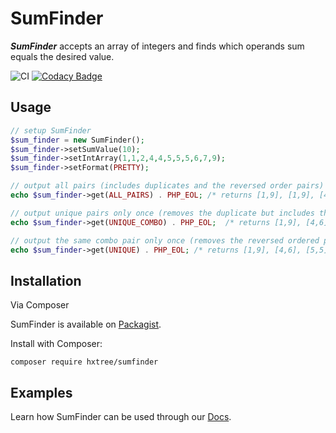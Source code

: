 # SumFinder


***SumFinder*** accepts an array of integers and finds which operands sum equals the desired value.

![CI](https://github.com/hxtree/sumfinder/workflows/CI/badge.svg)
[![Codacy Badge](https://api.codacy.com/project/badge/Grade/1809feca789a467bb0788240a9e07546)](https://app.codacy.com/manual/hxtree/sumfinder?utm_source=github.com&utm_medium=referral&utm_content=hxtree/sumfinder&utm_campaign=Badge_Grade_Dashboard)

## Usage
```php
// setup SumFinder
$sum_finder = new SumFinder();
$sum_finder->setSumValue(10);
$sum_finder->setIntArray(1,1,2,4,4,5,5,5,6,7,9);
$sum_finder->setFormat(PRETTY);

// output all pairs (includes duplicates and the reversed order pairs)
echo $sum_finder->get(ALL_PAIRS) . PHP_EOL; /* returns [1,9], [1,9], [4,6], [4,6], [5,5], [5,5], [5,5], [5,5], [5,5], [5,5], [6,4], [6,4] */

// output unique pairs only once (removes the duplicate but includes the reversed ordered pairs),
echo $sum_finder->get(UNIQUE_COMBO) . PHP_EOL;  /* returns [1,9], [4,6], [5,5], [6,4], [9,1] */

// output the same combo pair only once (removes the reversed ordered pairs).
echo $sum_finder->get(UNIQUE) . PHP_EOL; /* returns [1,9], [4,6], [5,5] */
```

## Installation
Via Composer

SumFinder is available on [Packagist](https://packagist.org/packages/hxtree/sumfinder).

Install with Composer:

```shell script
composer require hxtree/sumfinder
```

## Examples

Learn how SumFinder can be used through our [Docs](docs/README.md).